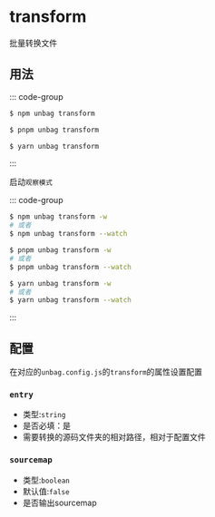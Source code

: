 # transform

批量转换文件

## 用法

::: code-group

```sh [npm]
$ npm unbag transform
```

```sh [pnpm]
$ pnpm unbag transform
```

```sh [yarn]
$ yarn unbag transform
```
:::

启动`观察模式`

::: code-group

```sh [npm]
$ npm unbag transform -w
# 或者
$ npm unbag transform --watch
```

```sh [pnpm]
$ pnpm unbag transform -w
# 或者
$ pnpm unbag transform --watch
```

```sh [yarn]
$ yarn unbag transform -w
# 或者
$ yarn unbag transform --watch
```
:::

## 配置
在对应的`unbag.config.js`的`transform`的属性设置配置

### `entry`
- 类型:`string`
- 是否必填：是
- 需要转换的源码文件夹的相对路径，相对于配置文件

### `sourcemap`
- 类型:`boolean`
- 默认值:`false`
- 是否输出sourcemap
  
